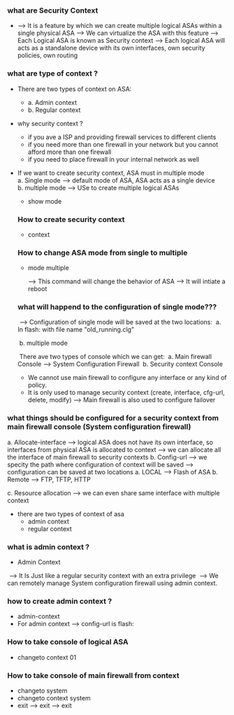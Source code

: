 ### what are Security Context

- --> It is a feature by which we can create multiple logical ASAs within a single physical ASA
  --> We can virtualize the ASA with this feature 
  --> Each Logical ASA is known as Security context 
  --> Each logical ASA will acts as a standalone device with its own interfaces,
  own security policies, own routing

### what are type of context ?

- There are two types of context on ASA:
  - a. Admin context
  - b. Regular context
- why security context ?
  - if you ave a ISP and providing firewall services to different clients 
  - if you need more than one firewall in your network but you cannot afford more than one firewall
  - if you need to place firewall in your internal network as well  

- If we want to create security context, ASA must in multiple mode   
    a. Single mode --> default mode of ASA, ASA acts as a single device       
    b. multiple mode --> USe to create multiple logical ASAs

  - show mode              

  ### How to create security context 

  -  context <name>                                    

  ### How to change ASA mode from single to multiple

  - mode multiple

    --> This command will change the behavior of ASA
    --> It will intiate a reboot

  ### what will happend to the configuration of single mode???

  ​	--> Configuration of single mode will be saved at the two locations:
  ​	         a. In flash: with file name "old_running.clg”

  ​			 b. multiple mode 

  ​		There ave two types of console which we can get:
  ​          a. Main firewall Console --> System Configuration Firewall
  ​           b. Security context Console

  - We cannot use main firewall to configure any interface or any kind of policy.
  - It is only used to manage security context (create, interface, cfg-url, delete, modify)
    --> Main firewall is also used to configure failover

### what things should be configured for a security context from main firewall console (System configuration firewall)
a. Allocate-interface  --> logical ASA does not have its own interface, so interfaces
from physical ASA is allocated to context
								 --> we can allocate all the interface of main firewall to security
contexts
b. Config-url --> we specity the path where configuration of context will be saved
					--> configuration can be saved at two locations
		            a. LOCAL --> Flash of ASA
                    b. Remote --> FTP, TFTP, HTTP

c. Resource allocation --> we can even share same interface with multiple context

- there  are two types of context of asa
  - admin context
  - regular context

### what is admin context ?

-  Admin Context

  ​	--> It Is Just like a regular security context with an extra privilege
  ​	 --> We can remotely manage System configuration firewall using admin context.

### how to create admin context ?

- admin-context <name>
- For admin context --> config-url is flash:

### How to take console of logical ASA

- changeto context 01

### How to take console of main firewall from context

- changeto system
- changeto context system
- exit --> exit -—> exit